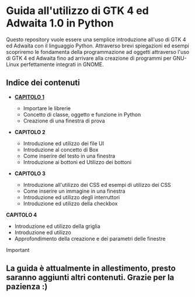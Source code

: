 # Guida all'utilizzo di GTK 4 ed Adwaita 1.0 in Python
Questo repository vuole essere una semplice introduzione all'uso di GTK 4 ed Adwaita con il linguaggio Python. Attraverso brevi spiegazioni ed esempi scopriremo le fondamenta della programmazione ad oggetti attraverso l'uso di GTK 4 ed Adwaita fino ad arrivare alla creazione di programmi per GNU-Linux perfettamente integrati in GNOME.

## Indice dei contenuti
- [**CAPITOLO 1**](Capitoli/Capitolo_1.md)
  - Importare le librerie
  - Concetto di classe, oggetto e funzione in Python
  - Creazione di una finestra di prova
    
- **CAPITOLO 2**
  - Introduzione ed utilizzo dei file UI
  - Introduzione al concetto di Box
  - Come inserire del testo in una finestra
  - Introduzione ai bottoni ed Utilizzo dei bottoni

- **CAPITOLO 3**
  - Introduzione all'utilizzo dei CSS ed esempi di utilizzo dei CSS
  - Come inserire un immagine in una finestra
  - Introduzione ed utilizzo degli interruttori
  - Introduzione ed utilizzo della checkbox

**CAPITOLO 4**
  - Introduzione ed utilizzo della griglia
  - Introduzione ed utilizzo
  - Approfondimento della creazione e dei parametri delle finestre

> [!IMPORTANT]
> ## La guida è attualmente in allestimento, presto saranno aggiunti altri contenuti. Grazie per la pazienza :)


    




































